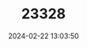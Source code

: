 ---
title: "23328"
category: "Zyzomys woodwardi"
draft: false
date: 2024-02-22 13:03:50
languages:
  English: ["Kimberly Rock Rat", "Kimberley Rock Rat"]
---
